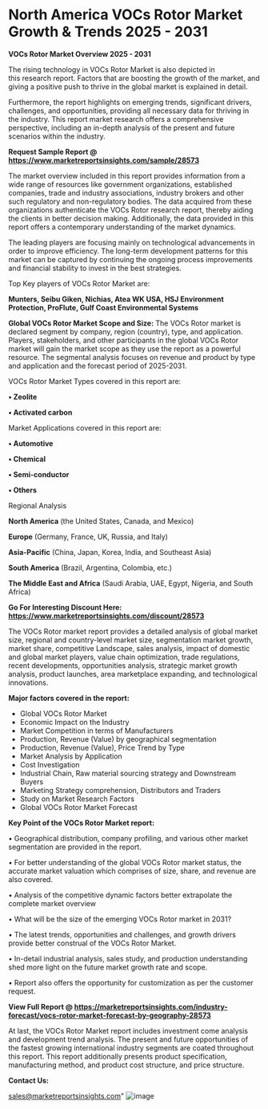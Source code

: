 # North America VOCs Rotor Market Growth & Trends 2025 - 2031

<Strong> VOCs Rotor Market Overview 2025 - 2031</strong>

The rising technology in VOCs Rotor Market is also depicted in this research report. Factors that are boosting the growth of the market, and giving a positive push to thrive in the global market is explained in detail.

Furthermore, the report highlights on emerging trends, significant drivers, challenges, and opportunities, providing all necessary data for thriving in the industry. This report market research offers a comprehensive perspective, including an in-depth analysis of the present and future scenarios within the industry.

<strong>Request Sample Report @ <a href=https://www.marketreportsinsights.com/sample/28573>https://www.marketreportsinsights.com/sample/28573</a></strong>

The market overview included in this report provides information from a wide range of resources like government organizations, established companies, trade and industry associations, industry brokers and other such regulatory and non-regulatory bodies. The data acquired from these organizations authenticate the VOCs Rotor research report, thereby aiding the clients in better decision making. Additionally, the data provided in this report offers a contemporary understanding of the market dynamics.

The leading players are focusing mainly on technological advancements in order to improve efficiency. The long-term development patterns for this market can be captured by continuing the ongoing process improvements and financial stability to invest in the best strategies.

Top Key players of VOCs Rotor Market are:

<strong>Munters, Seibu Giken, Nichias, Atea WK USA, HSJ Environment Protection, ProFlute, Gulf Coast Environmental Systems</strong>

<strong><b>Global VOCs Rotor Market Scope and Size:</b></strong>
The VOCs Rotor market is declared segment by company, region (country), type, and application. Players, stakeholders, and other participants in the global VOCs Rotor market will gain the market scope as they use the report as a powerful resource. The segmental analysis focuses on revenue and product by type and application and the forecast period of 2025-2031.

VOCs Rotor Market Types covered in this report are:

<strong>• Zeolite

• Activated carbon</strong>

Market Applications covered in this report are:

<strong>• Automotive

• Chemical

• Semi-conductor

• Others</strong> 

Regional Analysis

<strong>North America</strong> (the United States, Canada, and Mexico)

<strong>Europe</strong> (Germany, France, UK, Russia, and Italy)

<strong>Asia-Pacific</strong> (China, Japan, Korea, India, and Southeast Asia)

<strong>South America</strong> (Brazil, Argentina, Colombia, etc.)

<strong>The Middle East and Africa</strong> (Saudi Arabia, UAE, Egypt, Nigeria, and South Africa)

<strong>Go For Interesting Discount Here: <a href=https://www.marketreportsinsights.com/discount/28573>https://www.marketreportsinsights.com/discount/28573</a></strong>

The VOCs Rotor market report provides a detailed analysis of global market size, regional and country-level market size, segmentation market growth, market share, competitive Landscape, sales analysis, impact of domestic and global market players, value chain optimization, trade regulations, recent developments, opportunities analysis, strategic market growth analysis, product launches, area marketplace expanding, and technological innovations.

<strong><b>Major factors covered in the report:</b></strong>
<ul>
  <li>Global VOCs Rotor Market </li>
  <li>Economic Impact on the Industry</li>
  <li>Market Competition in terms of Manufacturers</li>
  <li>Production, Revenue (Value) by geographical segmentation</li>
  <li>Production, Revenue (Value), Price Trend by Type</li>
  <li>Market Analysis by Application</li>
  <li>Cost Investigation</li>
  <li>Industrial Chain, Raw material sourcing strategy and Downstream Buyers</li>
  <li>Marketing Strategy comprehension, Distributors and Traders</li>
  <li>Study on Market Research Factors</li>
  <li>Global VOCs Rotor Market Forecast</li>
</ul>

<strong><b>Key Point of the VOCs Rotor Market report:</b></strong>

• Geographical distribution, company profiling, and various other market segmentation are provided in the report.

• For better understanding of the global VOCs Rotor market status, the accurate market valuation which comprises of size, share, and revenue are also covered.

• Analysis of the competitive dynamic factors better extrapolate the complete market overview

• What will be the size of the emerging VOCs Rotor market in 2031?

• The latest trends, opportunities and challenges, and growth drivers provide better construal of the VOCs Rotor Market.

• In-detail industrial analysis, sales study, and production understanding shed more light on the future market growth rate and scope.

• Report also offers the opportunity for customization as per the customer request.

<strong><b>View Full Report @ <a href=https://marketreportsinsights.com/industry-forecast/vocs-rotor-market-forecast-by-geography-28573>https://marketreportsinsights.com/industry-forecast/vocs-rotor-market-forecast-by-geography-28573</a></b></strong>


At last, the VOCs Rotor Market report includes investment come analysis and development trend analysis. The present and future opportunities of the fastest growing international industry segments are coated throughout this report. This report additionally presents product specification, manufacturing method, and product cost structure, and price structure.

<strong>Contact Us:</strong>

sales@marketreportsinsights.com"
![image](https://github.com/user-attachments/assets/edd66137-9540-41a8-b2a8-3ca429bb67b2)
